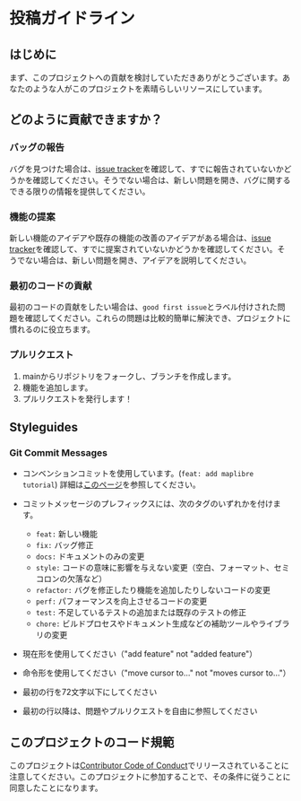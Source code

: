 # 投稿ガイドライン

## はじめに

まず、このプロジェクトへの貢献を検討していただきありがとうございます。あなたのような人がこのプロジェクトを素晴らしいリソースにしています。

## どのように貢献できますか？

### バッグの報告

バグを見つけた場合は、[issue tracker](https://unopengis.github.io/learning/issues)を確認して、すでに報告されていないかどうかを確認してください。そうでない場合は、新しい問題を開き、バグに関するできる限りの情報を提供してください。


### 機能の提案

新しい機能のアイデアや既存の機能の改善のアイデアがある場合は、[issue tracker](https://unopengis.github.io/learning/issues)を確認して、すでに提案されていないかどうかを確認してください。そうでない場合は、新しい問題を開き、アイデアを説明してください。


### 最初のコードの貢献

最初のコードの貢献をしたい場合は、`good first issue`とラベル付けされた問題を確認してください。これらの問題は比較的簡単に解決でき、プロジェクトに慣れるのに役立ちます。

### プルリクエスト

1. mainからリポジトリをフォークし、ブランチを作成します。
2. 機能を追加します。
3. プルリクエストを発行します！

## Styleguides

### Git Commit Messages

* コンベンションコミットを使用しています。(`feat: add maplibre tutorial`) 詳細は[このページ](https://www.conventionalcommits.org/en/v1.0.0/)を参照してください。


* コミットメッセージのプレフィックスには、次のタグのいずれかを付けます。
  * `feat:` 新しい機能
  * `fix:` バッグ修正
  * `docs:` ドキュメントのみの変更
  * `style:` コードの意味に影響を与えない変更（空白、フォーマット、セミコロンの欠落など）
  * `refactor:` バグを修正したり機能を追加したりしないコードの変更
  * `perf:` パフォーマンスを向上させるコードの変更
  * `test:` 不足しているテストの追加または既存のテストの修正
  * `chore:` ビルドプロセスやドキュメント生成などの補助ツールやライブラリの変更
* 現在形を使用してください（"add feature" not "added feature"）
* 命令形を使用してください（"move cursor to..." not "moves cursor to..."）
* 最初の行を72文字以下にしてください
* 最初の行以降は、問題やプルリクエストを自由に参照してください

## このプロジェクトのコード規範

このプロジェクトは[Contributor Code of Conduct](https://www.contributor-covenant.org/version/2/0/code_of_conduct/)でリリースされていることに注意してください。このプロジェクトに参加することで、その条件に従うことに同意したことになります。